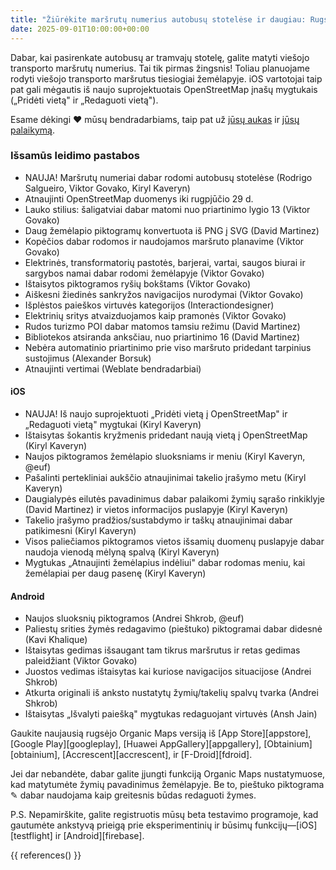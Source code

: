 ```yaml
---
title: "Žiūrėkite maršrutų numerius autobusų stotelėse ir daugiau: Rugsėjo leidimo akcentai"
date: 2025-09-01T10:00:00+00:00
---
```


Dabar, kai pasirenkate autobusų ar tramvajų stotelę, galite matyti viešojo transporto maršrutų numerius. Tai tik pirmas žingsnis! Toliau planuojame rodyti viešojo transporto maršrutus tiesiogiai žemėlapyje. iOS vartotojai taip pat gali mėgautis iš naujo suprojektuotais OpenStreetMap įnašų mygtukais („Pridėti vietą" ir „Redaguoti vietą").

Esame dėkingi ❤️ mūsų bendradarbiams, taip pat už [jūsų aukas](@/donate/index.md) ir [jūsų palaikymą](@/contribute/index.md).

### Išsamūs leidimo pastabos

- NAUJA! Maršrutų numeriai dabar rodomi autobusų stotelėse (Rodrigo Salgueiro, Viktor Govako, Kiryl Kaveryn)
- Atnaujinti OpenStreetMap duomenys iki rugpjūčio 29 d.
- Lauko stilius: šaligatviai dabar matomi nuo priartinimo lygio 13 (Viktor Govako)
- Daug žemėlapio piktogramų konvertuota iš PNG į SVG (David Martinez)
- Kopėčios dabar rodomos ir naudojamos maršruto planavime (Viktor Govako)
- Elektrinės, transformatorių pastotės, barjerai, vartai, saugos biurai ir sargybos namai dabar rodomi žemėlapyje (Viktor Govako)
- Ištaisytos piktogramos ryšių bokštams (Viktor Govako)
- Aiškesni žiedinės sankryžos navigacijos nurodymai (Viktor Govako)
- Išplėstos paieškos virtuvės kategorijos (Interactiondesigner)
- Elektrinių sritys atvaizduojamos kaip pramonės (Viktor Govako)
- Rudos turizmo POI dabar matomos tamsiu režimu (David Martinez)
- Bibliotekos atsiranda anksčiau, nuo priartinimo 16 (David Martinez)
- Nebėra automatinio priartinimo prie viso maršruto pridedant tarpinius sustojimus (Alexander Borsuk)
- Atnaujinti vertimai (Weblate bendradarbiai)

#### iOS
- NAUJA! Iš naujo suprojektuoti „Pridėti vietą į OpenStreetMap" ir „Redaguoti vietą" mygtukai (Kiryl Kaveryn)
- Ištaisytas šokantis kryžmenis pridedant naują vietą į OpenStreetMap (Kiryl Kaveryn)
- Naujos piktogramos žemėlapio sluoksniams ir meniu (Kiryl Kaveryn, @euf)
- Pašalinti pertekliniai aukščio atnaujinimai takelio įrašymo metu (Kiryl Kaveryn)
- Daugialypės eilutės pavadinimus dabar palaikomi žymių sąrašo rinkiklyje (David Martinez) ir vietos informacijos puslapyje (Kiryl Kaveryn)
- Takelio įrašymo pradžios/sustabdymo ir taškų atnaujinimai dabar patikimesni (Kiryl Kaveryn)
- Visos paliečiamos piktogramos vietos išsamių duomenų puslapyje dabar naudoja vienodą mėlyną spalvą (Kiryl Kaveryn)
- Mygtukas „Atnaujinti žemėlapius indėliui" dabar rodomas meniu, kai žemėlapiai per daug pasenę (Kiryl Kaveryn)

#### Android
- Naujos sluoksnių piktogramos (Andrei Shkrob, @euf)
- Paliestų srities žymės redagavimo (pieštuko) piktogramai dabar didesnė (Kavi Khalique)
- Ištaisytas gedimas išsaugant tam tikrus maršrutus ir retas gedimas paleidžiant (Viktor Govako)
- Juostos vedimas ištaisytas kai kuriose navigacijos situacijose (Andrei Shkrob)
- Atkurta originali iš anksto nustatytų žymių/takelių spalvų tvarka (Andrei Shkrob)
- Ištaisytas „Išvalyti paiešką" mygtukas redaguojant virtuvės (Ansh Jain)

Gaukite naujausią rugsėjo Organic Maps versiją iš [App Store][appstore], [Google Play][googleplay], [Huawei AppGallery][appgallery], [Obtainium][obtainium], [Accrescent][accrescent], ir [F-Droid][fdroid].

Jei dar nebandėte, dabar galite įjungti funkciją Organic Maps nustatymuose, kad matytumėte žymių pavadinimus žemėlapyje. Be to, pieštuko piktograma ✎ dabar naudojama kaip greitesnis būdas redaguoti žymes.

P.S. Nepamirškite, galite registruotis mūsų beta testavimo programoje, kad gautumėte ankstyvą prieigą prie eksperimentinių ir būsimų funkcijų—[iOS][testflight] ir [Android][firebase].

{{ references() }}
